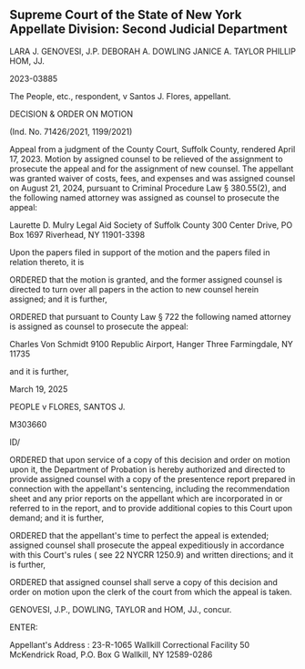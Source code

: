 ## Supreme Court of the State of New York Appellate Division: Second Judicial Department

LARA J. GENOVESI, J.P. DEBORAH A. DOWLING JANICE A. TAYLOR PHILLIP HOM, JJ.

2023-03885

The People, etc., respondent, v Santos J. Flores, appellant.

DECISION &amp; ORDER ON MOTION

(Ind. No. 71426/2021, 1199/2021)

Appeal from a judgment of the County Court, Suffolk County, rendered April 17, 2023.  Motion by assigned counsel to be relieved of the assignment to prosecute the appeal and for the assignment of new counsel.  The appellant was granted waiver of costs, fees, and expenses and was assigned counsel on August 21, 2024, pursuant to Criminal Procedure Law § 380.55(2), and the following named attorney was assigned as counsel to prosecute the appeal:

Laurette D. Mulry Legal Aid Society of Suffolk County 300 Center Drive, PO Box 1697 Riverhead, NY 11901-3398

Upon the papers filed in support of the motion and the papers filed in relation thereto, it is

ORDERED that the motion is granted, and the former assigned counsel is directed to turn over all papers in the action to new counsel herein assigned; and it is further,

ORDERED that pursuant to County Law § 722 the following named attorney is assigned as counsel to prosecute the appeal:

Charles Von Schmidt 9100 Republic Airport, Hanger Three Farmingdale, NY 11735

and it is further,

March 19, 2025

PEOPLE v FLORES, SANTOS J.

M303660

ID/

ORDERED that upon service of a copy of this decision and order on motion upon it, the Department of Probation is hereby authorized and directed to provide assigned counsel with a copy of the presentence report prepared in connection with the appellant's sentencing, including the recommendation sheet and any prior reports on the appellant which are incorporated in or referred to in the report, and to provide additional copies to this Court upon demand; and it is further,

ORDERED that the appellant's time to perfect the appeal is extended; assigned counsel shall prosecute the appeal expeditiously in accordance with this Court's rules ( see 22 NYCRR 1250.9) and written directions; and it is further,

ORDERED that assigned counsel shall serve a copy of this decision and order on motion upon the clerk of the court from which the appeal is taken.

GENOVESI, J.P., DOWLING, TAYLOR and HOM, JJ., concur.

ENTER:

<!-- image -->

Appellant's Address : 23-R-1065 Wallkill Correctional Facility 50 McKendrick Road, P.O. Box G Wallkill, NY 12589-0286